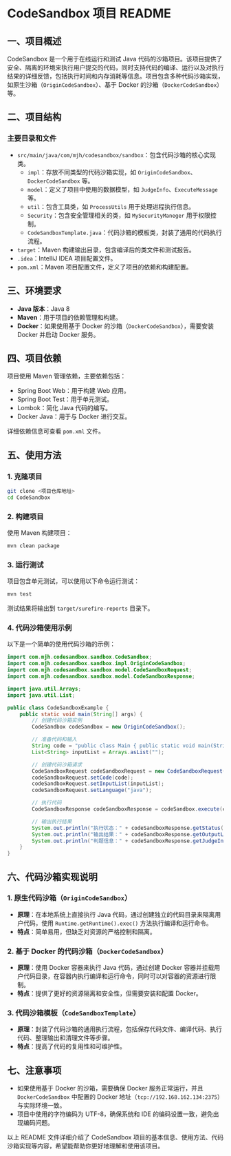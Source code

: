 # CodeSandbox 项目 README

## 一、项目概述
CodeSandbox 是一个用于在线运行和测试 Java 代码的沙箱项目。该项目提供了安全、隔离的环境来执行用户提交的代码，同时支持代码的编译、运行以及对执行结果的详细反馈，包括执行时间和内存消耗等信息。项目包含多种代码沙箱实现，如原生沙箱（`OriginCodeSandbox`）、基于 Docker 的沙箱（`DockerCodeSandbox`）等。

## 二、项目结构
### 主要目录和文件
- `src/main/java/com/mjh/codesandbox/sandbox`：包含代码沙箱的核心实现类。
  - `impl`：存放不同类型的代码沙箱实现，如 `OriginCodeSandbox`、`DockerCodeSandbox` 等。
  - `model`：定义了项目中使用的数据模型，如 `JudgeInfo`、`ExecuteMessage` 等。
  - `util`：包含工具类，如 `ProcessUtils` 用于处理进程执行信息。
  - `Security`：包含安全管理相关的类，如 `MySecurityManeger` 用于权限控制。
  - `CodeSandboxTemplate.java`：代码沙箱的模板类，封装了通用的代码执行流程。
- `target`：Maven 构建输出目录，包含编译后的类文件和测试报告。
- `.idea`：IntelliJ IDEA 项目配置文件。
- `pom.xml`：Maven 项目配置文件，定义了项目的依赖和构建配置。

## 三、环境要求
- **Java 版本**：Java 8
- **Maven**：用于项目的依赖管理和构建。
- **Docker**：如果使用基于 Docker 的沙箱（`DockerCodeSandbox`），需要安装 Docker 并启动 Docker 服务。

## 四、项目依赖
项目使用 Maven 管理依赖，主要依赖包括：
- Spring Boot Web：用于构建 Web 应用。
- Spring Boot Test：用于单元测试。
- Lombok：简化 Java 代码的编写。
- Docker Java：用于与 Docker 进行交互。

详细依赖信息可查看 `pom.xml` 文件。

## 五、使用方法
### 1. 克隆项目
```bash
git clone <项目仓库地址>
cd CodeSandbox
```

### 2. 构建项目
使用 Maven 构建项目：
```bash
mvn clean package
```

### 3. 运行测试
项目包含单元测试，可以使用以下命令运行测试：
```bash
mvn test
```
测试结果将输出到 `target/surefire-reports` 目录下。

### 4. 代码沙箱使用示例
以下是一个简单的使用代码沙箱的示例：
```java
import com.mjh.codesandbox.sandbox.CodeSandbox;
import com.mjh.codesandbox.sandbox.impl.OriginCodeSandbox;
import com.mjh.codesandbox.sandbox.model.CodeSandboxRequest;
import com.mjh.codesandbox.sandbox.model.CodeSandboxResponse;

import java.util.Arrays;
import java.util.List;

public class CodeSandboxExample {
    public static void main(String[] args) {
        // 创建代码沙箱实例
        CodeSandbox codeSandbox = new OriginCodeSandbox();

        // 准备代码和输入
        String code = "public class Main { public static void main(String[] args) { System.out.println(\"Hello, World!\"); } }";
        List<String> inputList = Arrays.asList("");

        // 创建代码沙箱请求
        CodeSandboxRequest codeSandboxRequest = new CodeSandboxRequest();
        codeSandboxRequest.setCode(code);
        codeSandboxRequest.setInputList(inputList);
        codeSandboxRequest.setLanguage("java");

        // 执行代码
        CodeSandboxResponse codeSandboxResponse = codeSandbox.execute(codeSandboxRequest);

        // 输出执行结果
        System.out.println("执行状态：" + codeSandboxResponse.getStatus());
        System.out.println("输出结果：" + codeSandboxResponse.getOutputList());
        System.out.println("判题信息：" + codeSandboxResponse.getJudgeInfo());
    }
}
```

## 六、代码沙箱实现说明
### 1. 原生代码沙箱（`OriginCodeSandbox`）
- **原理**：在本地系统上直接执行 Java 代码，通过创建独立的代码目录来隔离用户代码，使用 `Runtime.getRuntime().exec()` 方法执行编译和运行命令。
- **特点**：简单易用，但缺乏对资源的严格控制和隔离。

### 2. 基于 Docker 的代码沙箱（`DockerCodeSandbox`）
- **原理**：使用 Docker 容器来执行 Java 代码，通过创建 Docker 容器并挂载用户代码目录，在容器内执行编译和运行命令，同时可以对容器的资源进行限制。
- **特点**：提供了更好的资源隔离和安全性，但需要安装和配置 Docker。

### 3. 代码沙箱模板（`CodeSandboxTemplate`）
- **原理**：封装了代码沙箱的通用执行流程，包括保存代码文件、编译代码、执行代码、整理输出和清理文件等步骤。
- **特点**：提高了代码的复用性和可维护性。

## 七、注意事项
- 如果使用基于 Docker 的沙箱，需要确保 Docker 服务正常运行，并且 `DockerCodeSandbox` 中配置的 Docker 地址（`tcp://192.168.162.134:2375`）与实际环境一致。
- 项目中使用的字符编码为 UTF-8，确保系统和 IDE 的编码设置一致，避免出现编码问题。


以上 README 文件详细介绍了 CodeSandbox 项目的基本信息、使用方法、代码沙箱实现等内容，希望能帮助你更好地理解和使用该项目。
